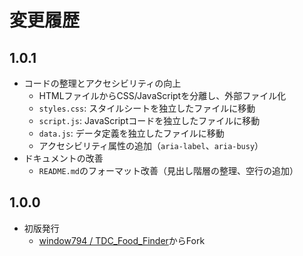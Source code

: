 # 変更履歴

## 1.0.1

- コードの整理とアクセシビリティの向上
  - HTMLファイルからCSS/JavaScriptを分離し、外部ファイル化
  - `styles.css`: スタイルシートを独立したファイルに移動
  - `script.js`: JavaScriptコードを独立したファイルに移動
  - `data.js`: データ定義を独立したファイルに移動
  - アクセシビリティ属性の追加（`aria-label`、`aria-busy`）
- ドキュメントの改善
  - `README.md`のフォーマット改善（見出し階層の整理、空行の追加）

## 1.0.0

- 初版発行
  - [window794 / TDC_Food_Finder](https://github.com/window794/TDC_Food_Finder)からFork

